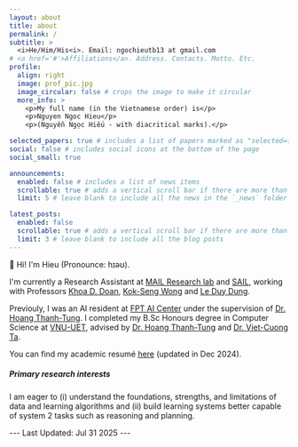 ```yaml
---
layout: about
title: about
permalink: /
subtitle: >
  <i>He/Him/His<i>. Email: ngochieutb13 at gmail.com
# <a href='#'>Affiliations</a>. Address. Contacts. Motto. Etc.
profile:
  align: right
  image: prof_pic.jpg
  image_circular: false # crops the image to make it circular
  more_info: >
    <p>My full name (in the Vietnamese order) is</p>
    <p>Nguyen Ngoc Hieu</p>
    <p>(Nguyễn Ngọc Hiếu - with diacritical marks).</p>

selected_papers: true # includes a list of papers marked as "selected={true}"
social: false # includes social icons at the bottom of the page
social_small: true

announcements:
  enabled: false # includes a list of news items
  scrollable: true # adds a vertical scroll bar if there are more than 3 news items
  limit: 5 # leave blank to include all the news in the `_news` folder

latest_posts:
  enabled: false
  scrollable: true # adds a vertical scroll bar if there are more than 3 new posts items
  limit: 3 # leave blank to include all the blog posts
---
```


<!-- Write your biography here. Tell the world about yourself. Link to your favorite [subreddit](http://reddit.com). You can put a picture in, too. The code is already in, just name your picture `prof_pic.jpg` and put it in the `img/` folder.

Put your address / P.O. box / other info right below your picture. You can also disable any of these elements by editing `profile` property of the YAML header of your `_pages/about.md`. Edit `_bibliography/papers.bib` and Jekyll will render your [publications page](/al-folio/publications/) automatically.

Link to your social media connections, too. This theme is set up to use [Font Awesome icons](https://fontawesome.com/) and [Academicons](https://jpswalsh.github.io/academicons/), like the ones below. Add your Facebook, Twitter, LinkedIn, Google Scholar, or just disable all of them. -->

👋 Hi! I'm Hieu (Pronounce: hɪəʊ).

I'm currently a Research Assistant at [MAIL Research lab](https://khoadoan.me/) and [SAIL](https://www.sail-research.com/), working with Professors [Khoa D. Doan](https://khoadoan.me/), [Kok-Seng Wong](https://www.sail-research.com/) and [Le Duy Dung](https://andrew-dungle.github.io/).

Previouly, I was an AI resident at [FPT AI Center](https://fpt-aicenter.com/en/ai-residency) under the supervision of [Dr. Hoang Thanh-Tung](https://scholar.google.com/citations?user=xZU08d0AAAAJ&hl=en).
I completed my B.Sc Honours degree in Computer Science at [VNU-UET](https://uet.vnu.edu.vn/en/), advised by [Dr. Hoang Thanh-Tung](https://scholar.google.com/citations?user=xZU08d0AAAAJ&hl=en) and [Dr. Viet-Cuong Ta](https://scholar.google.com/citations?hl=en&user=j9_spcUAAAAJ&view_op=list_works&sortby=pubdate).

You can find my academic resumé [here](assets/pdf/AI_ML_Research_Resume.pdf) (updated in Dec 2024).

##### Primary research interests

I am eager to (i) understand the foundations, strengths, and limitations of data and learning algorithms and (ii) build learning systems better capable of system 2 tasks such as reasoning and planning.

--- Last Updated: Jul 31 2025 ---
